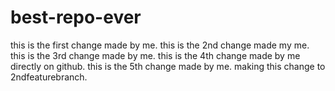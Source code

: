 # best-repo-ever

this is the first change made by me. 
this is the 2nd change made my me.
this is the 3rd change made by me.
this is the 4th change made by me directly on github.
this is the 5th change made by me.
making this change to 2ndfeaturebranch.

